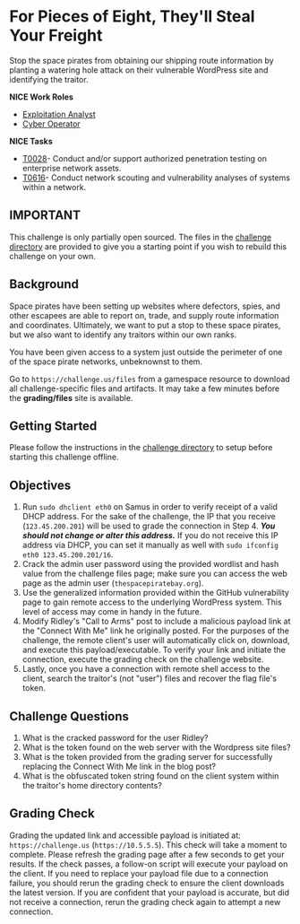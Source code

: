 # For Pieces of Eight, They'll Steal Your Freight

Stop the space pirates from obtaining our shipping route information by planting a watering hole attack on their vulnerable WordPress site and identifying the traitor.

**NICE Work Roles**

- [Exploitation Analyst](https://niccs.cisa.gov/workforce-development/nice-framework)
- [Cyber Operator](https://niccs.cisa.gov/workforce-development/nice-framework)

**NICE Tasks**

- [T0028](https://niccs.cisa.gov/workforce-development/nice-framework)- Conduct and/or support authorized penetration testing on enterprise network assets.
- [T0616](https://niccs.cisa.gov/workforce-development/nice-framework)-  Conduct network scouting and vulnerability analyses of systems within a network.

## IMPORTANT

This challenge is only partially open sourced. The files in the [challenge directory](./challenge) are provided to give you a starting point if you wish to rebuild this challenge on your own. 

## Background

Space pirates have been setting up websites where defectors, spies, and other escapees are able to report on, trade, and supply route information and coordinates. Ultimately, we want to put a stop to these space pirates, but we also want to identify any traitors within our own ranks.

You have been given access to a system just outside the perimeter of one of the space pirate networks, unbeknownst to them.

Go to `https://challenge.us/files` from a gamespace resource to download all challenge-specific files and artifacts. It may take a few minutes before the **grading/files** site is available.

## Getting Started

Please follow the instructions in the [challenge directory](./challenge) to setup before starting this challenge offline. 

## Objectives

1. Run `sudo dhclient eth0` on Samus in order to verify receipt of a valid DHCP address. For the sake of the challenge, the IP that you receive (`123.45.200.201`) will be used to grade the connection in Step 4. ***You should not change or alter this address.*** If you do not receive this IP address via DHCP, you can set it manually as well with `sudo ifconfig eth0 123.45.200.201/16`.
2. Crack the admin user password using the provided wordlist and hash value from the challenge files page; make sure you can access the web page as the admin user (`thespacepiratebay.org`). 
3. Use the generalized information provided within the GitHub vulnerability page to gain remote access to the underlying WordPress system. This level of access may come in handy in the future.
4. Modify Ridley's "Call to Arms" post to include a malicious payload link at the "Connect With Me" link he originally posted. For the purposes of the challenge, the remote client's user will automatically click on, download, and execute this payload/executable. To verify your link and initiate the connection, execute the grading check on the challenge website.
5. Lastly, once you have a connection with remote shell access to the client, search the traitor's (not "user") files and recover the flag file's token. 

## Challenge Questions

1. What is the cracked password for the user Ridley?
2. What is the token found on the web server with the Wordpress site files?
3. What is the token provided from the grading server for successfully replacing the Connect With Me link in the blog post?
4. What is the obfuscated token string found on the client system within the traitor's home directory contents?

## Grading Check

Grading the updated link and accessible payload is initiated at: `https://challenge.us` (`https://10.5.5.5`). This check will take a moment to complete. Please refresh the grading page after a few seconds to get your results. If the check passes, a follow-on script will execute your payload on the client. If you need to replace your payload file due to a connection failure, you should rerun the grading check to ensure the client downloads the latest version. If you are confident that your payload is accurate, but did not receive a connection, rerun the grading check again to attempt a new connection.
